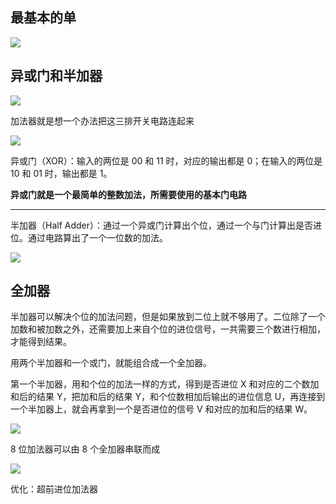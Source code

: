 ## 最基本的单
![](/images/1647147493390-e4dd6933-2d39-4b8d-8edc-fc93eb3a34a8.png)

## 异或门和半加器
![](/images/1647148382434-46574fdc-b4dc-4665-b783-6d17115355f3.png)

加法器就是想一个办法把这三排开关电路连起来

![](/images/1647148458168-6bfcace5-7371-4d2f-8a6c-ed96a9c6b37f.png)

异或门（XOR）：输入的两位是 00 和 11 时，对应的输出都是 0；在输入的两位是 10 和 01 时，输出都是 1。

**异或门就是一个最简单的整数加法，所需要使用的基本门电路**

****

半加器（Half Adder）：通过一个异或门计算出个位，通过一个与门计算出是否进位。通过电路算出了一个一位数的加法。

![](/images/1647148774640-485168cd-fff0-4774-8f03-825ef982d94e.png)

## 全加器
半加器可以解决个位的加法问题，但是如果放到二位上就不够用了。二位除了一个加数和被加数之外，还需要加上来自个位的进位信号，一共需要三个数进行相加，才能得到结果。



用两个半加器和一个或门，就能组合成一个全加器。

第一个半加器，用和个位的加法一样的方式，得到是否进位 X 和对应的二个数加和后的结果 Y，把加和后的结果 Y，和个位数相加后输出的进位信息 U，再连接到一个半加器上，就会再拿到一个是否进位的信号 V 和对应的加和后的结果 W。

![](/images/1647149184154-5c2ece3f-d383-4353-a6d9-5488650335ea.png)

8 位加法器可以由 8 个全加器串联而成

![](/images/1647149359837-f4b68979-9a30-4913-b657-b93d7eb601f1.png)

优化：超前进位加法器

